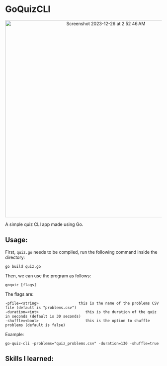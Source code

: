 # GoQuizCLI
<p align="center">
  <img style="text-align: center;" width="632" alt="Screenshot 2023-12-26 at 2 52 46 AM" src="https://github.com/esslam-ashour/GoQuizCLI/assets/61587419/9710f1c8-5764-4e64-a9db-d9e831586b3b">
</p>

A simple quiz CLI app made using Go.

## Usage:

First, `quiz.go` needs to be compiled, run the following command inside the directory:

    go build quiz.go
    
Then, we can use the program as follows:

    goquiz [flags]

The flags are:

    -pfile=<string>                  this is the name of the problems CSV file (default is "problems.csv")
    -duration=<int>                     this is the duration of the quiz in seconds (default is 30 seconds)
    -shuffle=<bool>                     this is the option to shuffle problems (default is false)

Example:

    go-quiz-cli -problems="quiz_problems.csv" -duration=130 -shuffle=true
      

## Skills I learned:


